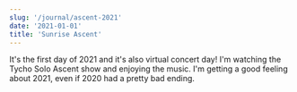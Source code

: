 ```yaml
---
slug: '/journal/ascent-2021'
date: '2021-01-01'
title: 'Sunrise Ascent'
---
```


It's the first day of 2021 and it's also virtual concert day! I'm watching the Tycho Solo Ascent show and enjoying the music. I'm getting a good feeling about 2021, even if 2020 had a pretty bad ending.
